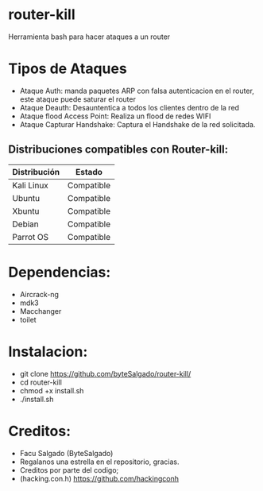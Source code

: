 # router-kill

Herramienta bash para hacer ataques a un router

# Tipos de Ataques

* Ataque Auth: manda paquetes ARP con falsa autenticacion en el router, este ataque puede saturar el router
* Ataque Deauth: Desauntentica a todos los clientes dentro de la red
* Ataque flood Access Point: Realiza un flood de redes WIFI
* Ataque Capturar Handshake: Captura el Handshake de la red solicitada.


## Distribuciones compatibles con Router-kill:

| Distribución |   Estado      |
|--------------|---------------| 
| Kali Linux   | Compatible    |
| Ubuntu       | Compatible    |
| Xbuntu       | Compatible    |
| Debian       | Compatible    |
| Parrot OS    | Compatible    |

# Dependencias:

* Aircrack-ng
* mdk3
* Macchanger
* toilet

# Instalacion:

* git clone https://github.com/byteSalgado/router-kill/
* cd router-kill
* chmod +x install.sh
* ./install.sh

# Creditos:

* Facu Salgado (ByteSalgado)
* Regalanos una estrella en el repositorio, gracias.
* Creditos por parte del codigo;
* (hacking.con.h) https://github.com/hackingconh
